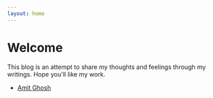 ```yaml
---
layout: home
---
```

# Welcome

This blog is an attempt to share my thoughts and feelings through my writings. Hope you'll like my work.  
- [Amit Ghosh](https://maverickamit.github.io/emissary-of-dreams/about-me) 

